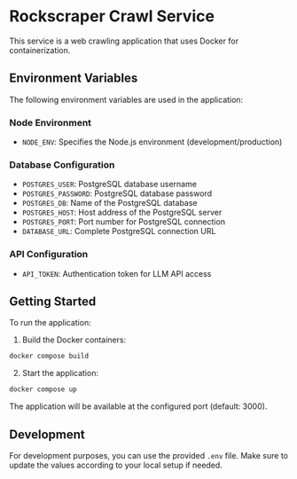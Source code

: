 # Rockscraper Crawl Service

This service is a web crawling application that uses Docker for containerization.

## Environment Variables

The following environment variables are used in the application:

### Node Environment
- `NODE_ENV`: Specifies the Node.js environment (development/production)

### Database Configuration
- `POSTGRES_USER`: PostgreSQL database username
- `POSTGRES_PASSWORD`: PostgreSQL database password
- `POSTGRES_DB`: Name of the PostgreSQL database
- `POSTGRES_HOST`: Host address of the PostgreSQL server
- `POSTGRES_PORT`: Port number for PostgreSQL connection
- `DATABASE_URL`: Complete PostgreSQL connection URL

### API Configuration

- `API_TOKEN`: Authentication token for LLM API access

## Getting Started

To run the application:

1. Build the Docker containers:
```bash
docker compose build
```

2. Start the application:
```bash
docker compose up
```

The application will be available at the configured port (default: 3000).

## Development

For development purposes, you can use the provided `.env` file. Make sure to update the values according to your local setup if needed. 